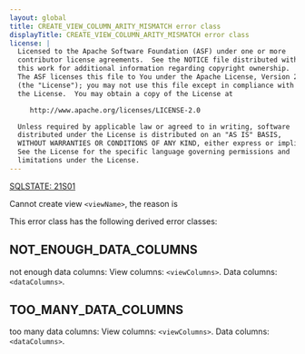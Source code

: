 ```yaml
---
layout: global
title: CREATE_VIEW_COLUMN_ARITY_MISMATCH error class
displayTitle: CREATE_VIEW_COLUMN_ARITY_MISMATCH error class
license: |
  Licensed to the Apache Software Foundation (ASF) under one or more
  contributor license agreements.  See the NOTICE file distributed with
  this work for additional information regarding copyright ownership.
  The ASF licenses this file to You under the Apache License, Version 2.0
  (the "License"); you may not use this file except in compliance with
  the License.  You may obtain a copy of the License at

     http://www.apache.org/licenses/LICENSE-2.0

  Unless required by applicable law or agreed to in writing, software
  distributed under the License is distributed on an "AS IS" BASIS,
  WITHOUT WARRANTIES OR CONDITIONS OF ANY KIND, either express or implied.
  See the License for the specific language governing permissions and
  limitations under the License.
---
```


[SQLSTATE: 21S01](sql-error-conditions-sqlstates.html#class-21-cardinality-violation)

Cannot create view `<viewName>`, the reason is

This error class has the following derived error classes:

## NOT_ENOUGH_DATA_COLUMNS

not enough data columns:
View columns: `<viewColumns>`.
Data columns: `<dataColumns>`.

## TOO_MANY_DATA_COLUMNS

too many data columns:
View columns: `<viewColumns>`.
Data columns: `<dataColumns>`.


